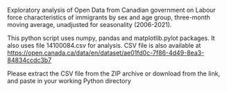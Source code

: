 Exploratory analysis of Open Data from Canadian government on Labour force characteristics of immigrants by sex and age group, three-month moving average, unadjusted for seasonality (2006-2021).

This python script uses numpy, pandas and matplotlib.pylot packages. It also uses file 14100084.csv for analysis. CSV file is also available at https://open.canada.ca/data/en/dataset/ae01fd0c-7f86-4d49-8ea3-84834ccdc3b7

Please extract the CSV file from the ZIP archive or download from the link, and paste in your working Python directory
